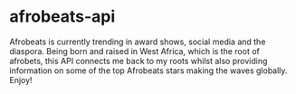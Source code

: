 # afrobeats-api
Afrobeats is currently trending in award shows, social media and the diaspora. Being born and raised in West Africa, which is the root of afrobets, this API connects me back to my roots whilst also providing information on some of the top Afrobeats stars making the waves globally. Enjoy!
